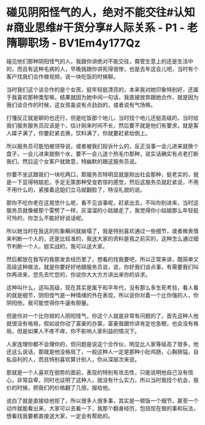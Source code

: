 # 碰见阴阳怪气的人，绝对不能交往#认知#商业思维#干货分享#人际关系 - P1 - 老隋聊职场 - BV1Em4y177Qz

碰见他们那种阴阳怪气的人，我跟你讲绝对不能交往，甭管生意上的还是生活中的，而且有这种毛病的人，早晚我跟你讲死得很惨，也是去年这会儿吧，当时有个客户找我们合作做视频，说一块吃饭的时候聊。

当时我们这个谈合作的是个女孩，挺年轻挺漂亮的，本来我对她印象特别好，还属于我喜欢那种类型嘛，结果就因为她中间一句话，我直接放弃跟她合作，就是因为我们谈合作的时候，这女孩虽说有点劲劲的，或者说有气场嘛。

打懂反正就是聊的也还行，但是吃饭那个地儿，当时找个地儿还挺高级的，当时给我们服务服务员应该是个，估计刚来时间不长，然后要不就是他们有要求，就是客人碟子满了，你要赶紧去换，饮料满了，你就要赶紧给倒上。

所以服务员可能怕被领导说，或者被我们投诉什么的，反正没事一会儿进来就换个盘子，一会儿进来就倒个水，要不一会儿送个热毛巾那种，说实话确实有点老打断我们，然后这个女客户就故意，特幽默的跟这服务员说。

你要不坐这跟我们一块吃两口，那服务员特明显就是刚出社会那种，挺老实的，就是一下显得特尴尬，手足无策那种受宠若惊的感觉，然后这服务员就赶紧说，不用不用什么的，紧接着这姐们立马就翻脸了，特没礼貌的说。

那你不吃你老在这晃悠什么呢，看不见谈事呢，赶紧出去，不叫你别进来，当时这服务员就像被那个雷劈了一样，灰溜溜的小姑娘走了，我觉得你小姑娘那么年轻挺可怜的，你怎么不能好好说话呢。

所以她当时在我这的形象瞬间就崩塌了，我是特别喜欢通过一些细节，或者微表情来判断一个人的，还是比较准的，我送大家的资料是我之前买的，这种怎么通过细节判断一个人，挺实战的，我可以送大家。

然后都放在我写的我那发言经历里了，想看的找我要吧，所以正常来讲，既简单又高级这种做法，就是你要好好地跟服务员说，说，你好我们谈点事，有需要我们叫你再进来，您先去忙您的，你说你大大方方讲出来你的诉求。

这种叫什么，这叫高级，现在其实是属于和平年代，没有那么多生死考验，看人看的就是细节，阴阳怪气是一种情绪的外在表现，所以说你对着一个比你强的人，你阴阳他，我可能觉得你牛逼有胆量。

但是你对一个比你弱的人阴阳怪气，你这个人就是非常有问题的了，首先这种人他就很没有格局，假如说你动了富豪的办案，富豪我跟你讲肯定也急眼，也会没有格局，但是如果人不疼不痒，你不影响人家利益的情况下。

人家连理你都不会理你的，但问题是说这个合作伙，明显比人家等级高了很多，他还这么说话，那就是他没格局了，一般这种人一定是那种小肚鸡肠，心胸狭隘，自私自利的人，而且特别喜欢算计别人，你从深层次来说。

那就是一个人喜欢在弱势的面前，表现的特别有攻击性，只能说明他自己没有信心，非常自卑，同时也证明了这种人，就没有什么实力，所以当时我找个机会，报价的时候，把我们的价格翻了几倍，报给他。

说白了就是直接给他拒了，所以很多人很多事，其实是一顿饭一个细节，甚至一个动作就能看出来，大家可以去看一下，我那个翻身经历，包括现在做的事和玩法，想看找我要都直接送大家，一定会有帮助的。

